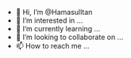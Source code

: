 - 👋 Hi, I’m @Hamasulltan
- 👀 I’m interested in ...
- 🌱 I’m currently learning ...
- 💞️ I’m looking to collaborate on ...
- 📫 How to reach me ...

<!---
Hamasulltan/Hamasulltan is a ✨ special ✨ repository because its `README.md` (this file) appears on your GitHub profile.
You can click the Preview link to take a look at your changes.
--->
